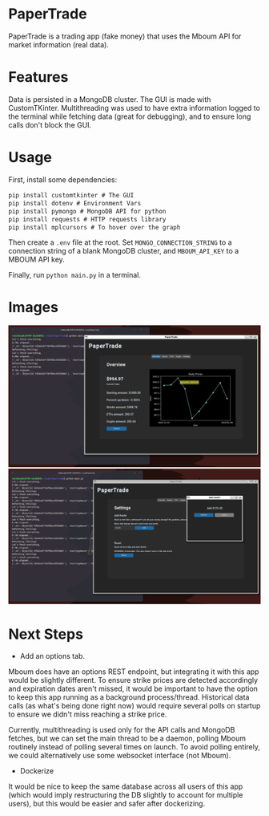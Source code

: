 # PaperTrade
PaperTrade is a trading app (fake money) that uses the Mboum API for market information (real data).

# Features
Data is persisted in a MongoDB cluster. The GUI is made with CustomTKinter. Multithreading was used to have extra information logged to the terminal while fetching data (great for debugging), and to ensure long calls don't block the GUI.

# Usage
First, install some dependencies:
```
pip install customtkinter # The GUI
pip install dotenv # Environment Vars
pip install pymongo # MongoDB API for python
pip install requests # HTTP requests library
pip install mplcursors # To hover over the graph
```

Then create a `.env` file at the root. Set `MONGO_CONNECTION_STRING` to a connection string of a blank MongoDB cluster, and `MBOUM_API_KEY` to a MBOUM API key.

Finally, run `python main.py` in a terminal.

# Images
![Overview](images/overview.png)
![Settings](images/settings.png)

# Next Steps
- Add an options tab.

Mboum does have an options REST endpoint, but integrating it with this app would be slightly different. To ensure strike prices are detected accordingly and expiration dates aren't missed, it would be important to have the option to keep this app running as a background process/thread. Historical data calls (as what's being done right now) would require several polls on startup to ensure we didn't miss reaching a strike price.

Currently, multithreading is used only for the API calls and MongoDB fetches, but we can set the main thread to be a daemon, polling Mboum routinely instead of polling several times on launch. To avoid polling entirely, we could alternatively use some websocket interface (not Mboum).

- Dockerize

It would be nice to keep the same database across all users of this app (which would imply restructuring the DB slightly to account for multiple users), but this would be easier and safer after dockerizing.

